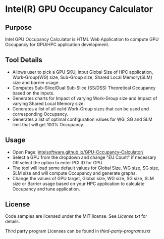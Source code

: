 # Intel(R) GPU Occupancy Calculator

## Purpose

Intel GPU Occupancy Calculator is HTML Web Application to compute GPU Occupancy for GPU/HPC application development.

## Tool Details

* Allows user to pick a GPU SKU, input Global Size of HPC application, Work-Group(WG) size, Sub-Group size, Shared Local Memory(SLM) size and barrier usage.
* Computes Sub-Slice/Dual Sub-Slice (SS/DSS) Theoretical Occupancy based on the inputs.
* Generates charts for Impact of varying Work-Group size and Impact of varying Shared Local Memory size.
* Generates a list of all valid Work-Group sizes that can be used and corresponding Occupancy.
* Generates a list of optimal configuration values for WG, SG and SLM limit that will get 100% Occupancy.

## Usage
* Open Page: [intelsoftware.github.io/GPU-Occupancy-Calculator/](https://intelsoftware.github.io/GPU-Occupancy-Calculator/)
* Select a GPU from the dropdown and change "EU Count" if necessary OR select the option to enter PCI ID for GPU.
* The tool will load some default values for  Global Size, WG size, SG size, SLM size and will compute Occupancy and generate graphs.
* Change the values of GPU target, Global size, WG size, SG size, SLM size or Barrier usage based on your HPC application to calculate Occupancy and tune application.

## License

Code samples are licensed under the MIT license. See _License.txt_ for details.

Third party program Licenses can be found in _third-party-programs.txt_
